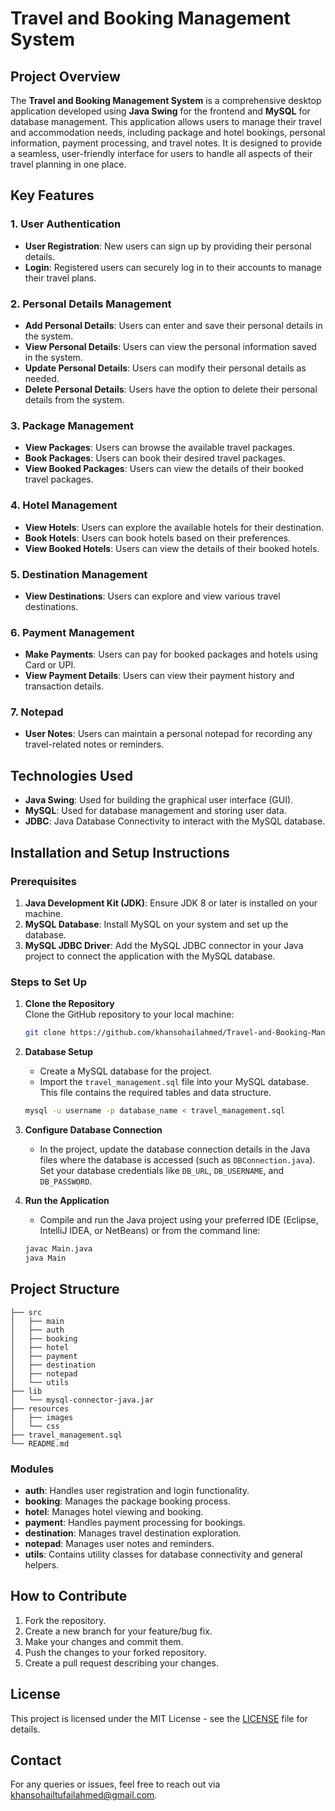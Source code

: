 # Travel and Booking Management System

## Project Overview

The **Travel and Booking Management System** is a comprehensive desktop application developed using **Java Swing** for the frontend and **MySQL** for database management. This application allows users to manage their travel and accommodation needs, including package and hotel bookings, personal information, payment processing, and travel notes. It is designed to provide a seamless, user-friendly interface for users to handle all aspects of their travel planning in one place.

## Key Features

### 1. **User Authentication**
   - **User Registration**: New users can sign up by providing their personal details.
   - **Login**: Registered users can securely log in to their accounts to manage their travel plans.

### 2. **Personal Details Management**
   - **Add Personal Details**: Users can enter and save their personal details in the system.
   - **View Personal Details**: Users can view the personal information saved in the system.
   - **Update Personal Details**: Users can modify their personal details as needed.
   - **Delete Personal Details**: Users have the option to delete their personal details from the system.

### 3. **Package Management**
   - **View Packages**: Users can browse the available travel packages.
   - **Book Packages**: Users can book their desired travel packages.
   - **View Booked Packages**: Users can view the details of their booked travel packages.

### 4. **Hotel Management**
   - **View Hotels**: Users can explore the available hotels for their destination.
   - **Book Hotels**: Users can book hotels based on their preferences.
   - **View Booked Hotels**: Users can view the details of their booked hotels.

### 5. **Destination Management**
   - **View Destinations**: Users can explore and view various travel destinations.

### 6. **Payment Management**
   - **Make Payments**: Users can pay for booked packages and hotels using Card or UPI.
   - **View Payment Details**: Users can view their payment history and transaction details.

### 7. **Notepad**
   - **User Notes**: Users can maintain a personal notepad for recording any travel-related notes or reminders.

## Technologies Used

- **Java Swing**: Used for building the graphical user interface (GUI).
- **MySQL**: Used for database management and storing user data.
- **JDBC**: Java Database Connectivity to interact with the MySQL database.

## Installation and Setup Instructions

### Prerequisites

1. **Java Development Kit (JDK)**: Ensure JDK 8 or later is installed on your machine.
2. **MySQL Database**: Install MySQL on your system and set up the database.
3. **MySQL JDBC Driver**: Add the MySQL JDBC connector in your Java project to connect the application with the MySQL database.

### Steps to Set Up

1. **Clone the Repository**  
   Clone the GitHub repository to your local machine:
   ```bash
   git clone https://github.com/khansohailahmed/Travel-and-Booking-Management-System.git
   ```

2. **Database Setup**
   - Create a MySQL database for the project.
   - Import the `travel_management.sql` file into your MySQL database. This file contains the required tables and data structure.
   ```bash
   mysql -u username -p database_name < travel_management.sql
   ```

3. **Configure Database Connection**
   - In the project, update the database connection details in the Java files where the database is accessed (such as `DBConnection.java`). Set your database credentials like `DB_URL`, `DB_USERNAME`, and `DB_PASSWORD`.

4. **Run the Application**
   - Compile and run the Java project using your preferred IDE (Eclipse, IntelliJ IDEA, or NetBeans) or from the command line:
   ```bash
   javac Main.java
   java Main
   ```

## Project Structure

```
├── src
│   ├── main
│   ├── auth
│   ├── booking
│   ├── hotel
│   ├── payment
│   ├── destination
│   ├── notepad
│   └── utils
├── lib
│   └── mysql-connector-java.jar
├── resources
│   ├── images
│   └── css
├── travel_management.sql
└── README.md
```

### Modules

- **auth**: Handles user registration and login functionality.
- **booking**: Manages the package booking process.
- **hotel**: Manages hotel viewing and booking.
- **payment**: Handles payment processing for bookings.
- **destination**: Manages travel destination exploration.
- **notepad**: Manages user notes and reminders.
- **utils**: Contains utility classes for database connectivity and general helpers.

## How to Contribute

1. Fork the repository.
2. Create a new branch for your feature/bug fix.
3. Make your changes and commit them.
4. Push the changes to your forked repository.
5. Create a pull request describing your changes.

## License

This project is licensed under the MIT License - see the [LICENSE](LICENSE) file for details.

## Contact

For any queries or issues, feel free to reach out via khansohailtufailahmed@gmail.com.
